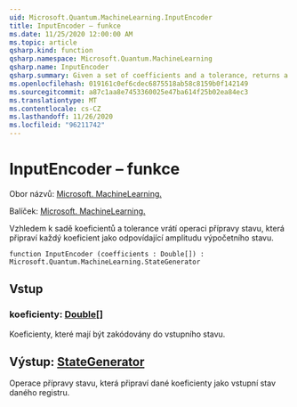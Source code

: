 ```yaml
---
uid: Microsoft.Quantum.MachineLearning.InputEncoder
title: InputEncoder – funkce
ms.date: 11/25/2020 12:00:00 AM
ms.topic: article
qsharp.kind: function
qsharp.namespace: Microsoft.Quantum.MachineLearning
qsharp.name: InputEncoder
qsharp.summary: Given a set of coefficients and a tolerance, returns a state preparation operation that prepares each coefficient as the corresponding amplitude of a computational basis state.
ms.openlocfilehash: 019161c0ef6cdec6875518ab58c8159b0f142149
ms.sourcegitcommit: a87c1aa8e7453360025e47ba614f25b02ea84ec3
ms.translationtype: MT
ms.contentlocale: cs-CZ
ms.lasthandoff: 11/26/2020
ms.locfileid: "96211742"
---
```

# <a name="inputencoder-function"></a>InputEncoder – funkce

Obor názvů: [Microsoft. MachineLearning.](xref:Microsoft.Quantum.MachineLearning)

Balíček: [Microsoft. MachineLearning.](https://nuget.org/packages/Microsoft.Quantum.MachineLearning)


Vzhledem k sadě koeficientů a tolerance vrátí operaci přípravy stavu, která připraví každý koeficient jako odpovídající amplitudu výpočetního stavu.

```qsharp
function InputEncoder (coefficients : Double[]) : Microsoft.Quantum.MachineLearning.StateGenerator
```


## <a name="input"></a>Vstup

### <a name="coefficients--double"></a>koeficienty: [Double](xref:microsoft.quantum.lang-ref.double)[]

Koeficienty, které mají být zakódovány do vstupního stavu.



## <a name="output--stategenerator"></a>Výstup: [StateGenerator](xref:Microsoft.Quantum.MachineLearning.StateGenerator)

Operace přípravy stavu, která připraví dané koeficienty jako vstupní stav daného registru.